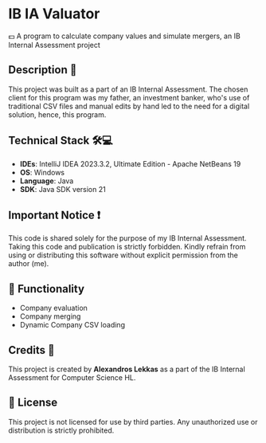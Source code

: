 # IB IA Valuator
💵 A program to calculate company values and simulate mergers, an IB Internal Assessment project

## Description 📕

This project was built as a part of an IB Internal Assessment. The chosen client for this program was my father, an investment banker, who's use of traditional CSV files and manual edits by hand led to the need for a digital solution, hence, this program.

## Technical Stack 🛠️💻

- **IDEs**: IntelliJ IDEA 2023.3.2, Ultimate Edition - Apache NetBeans 19
- **OS**: Windows
- **Language**: Java
- **SDK**: Java SDK version 21

## Important Notice ❗

This code is shared solely for the purpose of my IB Internal Assessment. Taking this code and publication is strictly forbidden. Kindly refrain from using or distributing this software without explicit permission from the author (me).

## 🎉 Functionality

- Company evaluation
- Company merging
- Dynamic Company CSV loading

## Credits 📝

This project is created by **Alexandros Lekkas** as a part of the IB Internal Assessment for Computer Science HL.

## 📃 License

This project is not licensed for use by third parties. Any unauthorized use or distribution is strictly prohibited.